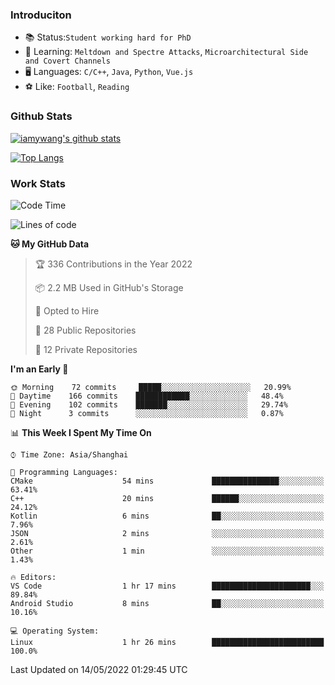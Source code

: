 ### Introduciton

- 📚 Status:`Student working hard for PhD`
- 🔎 Learning: `Meltdown and Spectre Attacks`, `Microarchitectural Side and Covert Channels`
- 🖥️ Languages: `C/C++`, `Java`, `Python`, `Vue.js`
- ⚽ Like: `Football`, `Reading`

### Github Stats

[![iamywang's github stats](https://github-readme-stats.vercel.app/api?username=iamywang&count_private=true&show_icons=true)]()

[![Top Langs](https://github-readme-stats.vercel.app/api/top-langs/?username=iamywang&layout=compact)]()

### Work Stats

<!--START_SECTION:waka-->
![Code Time](http://img.shields.io/badge/Code%20Time-303%20hrs%2054%20mins-blue)

![Lines of code](https://img.shields.io/badge/From%20Hello%20World%20I%27ve%20Written--40%20Thousand%20lines%20of%20code-blue)

**🐱 My GitHub Data** 

> 🏆 336 Contributions in the Year 2022
 > 
> 📦 2.2 MB Used in GitHub's Storage 
 > 
> 💼 Opted to Hire
 > 
> 📜 28 Public Repositories 
 > 
> 🔑 12 Private Repositories  
 > 
**I'm an Early 🐤** 

```text
🌞 Morning    72 commits     █████░░░░░░░░░░░░░░░░░░░░   20.99% 
🌆 Daytime    166 commits    ████████████░░░░░░░░░░░░░   48.4% 
🌃 Evening    102 commits    ███████░░░░░░░░░░░░░░░░░░   29.74% 
🌙 Night      3 commits      ░░░░░░░░░░░░░░░░░░░░░░░░░   0.87%

```


📊 **This Week I Spent My Time On** 

```text
⌚︎ Time Zone: Asia/Shanghai

💬 Programming Languages: 
CMake                    54 mins             ███████████████░░░░░░░░░░   63.41% 
C++                      20 mins             ██████░░░░░░░░░░░░░░░░░░░   24.12% 
Kotlin                   6 mins              ██░░░░░░░░░░░░░░░░░░░░░░░   7.96% 
JSON                     2 mins              ░░░░░░░░░░░░░░░░░░░░░░░░░   2.61% 
Other                    1 min               ░░░░░░░░░░░░░░░░░░░░░░░░░   1.43%

🔥 Editors: 
VS Code                  1 hr 17 mins        ██████████████████████░░░   89.84% 
Android Studio           8 mins              ██░░░░░░░░░░░░░░░░░░░░░░░   10.16%

💻 Operating System: 
Linux                    1 hr 26 mins        █████████████████████████   100.0%

```


 Last Updated on 14/05/2022 01:29:45 UTC
<!--END_SECTION:waka-->
